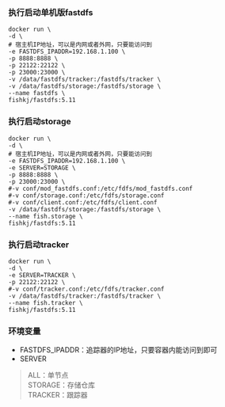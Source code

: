 ### 执行启动单机版fastdfs
```shell
docker run \
-d \
# 宿主机IP地址，可以是内网或者外网，只要能访问到
-e FASTDFS_IPADDR=192.168.1.100 \
-p 8888:8888 \
-p 22122:22122 \
-p 23000:23000 \
-v /data/fastdfs/tracker:/fastdfs/tracker \
-v /data/fastdfs/storage:/fastdfs/storage \
--name fastdfs \
fishkj/fastdfs:5.11
```

### 执行启动storage
```shell
docker run \
-d \
# 宿主机IP地址，可以是内网或者外网，只要能访问到
-e FASTDFS_IPADDR=192.168.1.100 \
-e SERVER=STORAGE \
-p 8888:8888 \
-p 23000:23000 \
#-v conf/mod_fastdfs.conf:/etc/fdfs/mod_fastdfs.conf
#-v conf/storage.conf:/etc/fdfs/storage.conf
#-v conf/client.conf:/etc/fdfs/client.conf
-v /data/fastdfs/storage:/fastdfs/storage \
--name fish.storage \
fishkj/fastdfs:5.11
```


### 执行启动tracker
```shell
docker run \
-d \
-e SERVER=TRACKER \
-p 22122:22122 \
#-v conf/tracker.conf:/etc/fdfs/tracker.conf
-v /data/fastdfs/tracker:/fastdfs/tracker \
--name fish.tracker \
fishkj/fastdfs:5.11
```

### 环境变量
* FASTDFS_IPADDR：追踪器的IP地址，只要容器内能访问到即可  
* SERVER  
> ALL：单节点  
> STORAGE：存储仓库  
> TRACKER：跟踪器  
